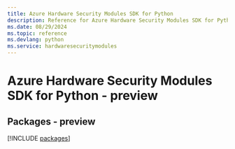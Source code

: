 ```yaml
---
title: Azure Hardware Security Modules SDK for Python
description: Reference for Azure Hardware Security Modules SDK for Python
ms.date: 08/29/2024
ms.topic: reference
ms.devlang: python
ms.service: hardwaresecuritymodules
---
```

# Azure Hardware Security Modules SDK for Python - preview
## Packages - preview
[!INCLUDE [packages](hardware-security-modules-index.md)]